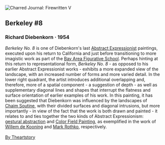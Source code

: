 <div class="artwork-of-the-day">
  <div class="container">
    <div class="img-wrapper">
      <img
        src="https://uploads2.wikiart.org/00272/images/richard-diebenkorn/rd1109pub.jpg!Large.jpg"
        alt="Charred Journal: Firewritten V" />
    </div>
    <div class="artwork-detail">
      <div class="artwork-origin"> 
        <h2 class="artwork-name">Berkeley #8</h2>
        <h3 class="artist">
          Richard Diebenkorn
                    ·  1954
        </h3>
      </div>
      <p class="description">
        <span class="artwork-description-text ng-binding" ng-bind-html="viewModel.ArtworkOfTheDay.Description | unsafe"><i>Berkeley No. 8</i> is one of Diebenkorn's last <a target="_blank" href="https://www.wikiart.org/en/paintings-by-style/abstract-expressionism#!#filterName:all-works,viewType:masonry">Abstract Expressionist</a> paintings, executed upon his return to California and just before transitioning to more imagistic work as part of the <a target="_blank" href="https://www.wikiart.org/en/artists-by-painting-school/bay-area-figurative-school#!#resultType:masonry">Bay Area Figurative School</a>. Perhaps hinting at this return to representational form, <i>Berkeley No. 8</i> - as opposed to his earlier Abstract Expressionist works - exhibits a more expanded view of the landscape, with an increased number of forms and more varied detail. In the lower right quadrant, the artist introduces additional overlapping and, therefore, more of a spatial component - a suggestion of depth - as well as supplementary diagonal lines and shapes that interrupt the flatness and surface orientation of earlier examples of his work. In this painting, it has been suggested that Diebenkorn was influenced by the landscapes of <a target="_blank" href="https://www.wikiart.org/en/chaim-soutine">Chaim Soutine</a>, with their divided surfaces and diagonal intrusions, but more importantly - in view of the fact that the work is both drawn and painted - it relates to and ties together the two kinds of Abstract Expressionism: <a target="_blank" href="https://www.wikiart.org/en/paintings-by-style/action-painting#!#filterName:all-works,viewType:masonry">gestural abstraction</a> and <a target="_blank" href="https://www.wikiart.org/en/paintings-by-style/color-field-painting#!#filterName:all-works,viewType:masonry">Color Field Painting</a>, as exemplified in the work of <a target="_blank" href="https://www.wikiart.org/en/willem-de-kooning">Willem de Kooning</a> and <a target="_blank" href="https://www.wikiart.org/en/mark-rothko">Mark Rothko</a>, respectively.<br><br><a target="_blank" href="https://www.theartstory.org/artist/diebenkorn-richard/">By Theartstory</a></span>
                        <div class="text-shadow-container" ng-show="showShadow" style=""></div>
      </p>
    </div>
  </div>

</div>
